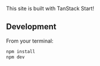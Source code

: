 This site is built with TanStack Start!

## Development

From your terminal:

```sh
npm install
npm dev
```

